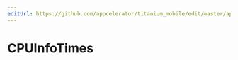 ```yaml
---
editUrl: https://github.com/appcelerator/titanium_mobile/edit/master/apidoc/NodeJS/os.yml
---
```

# CPUInfoTimes

<TypeHeader/>

<ApiDocs/>

